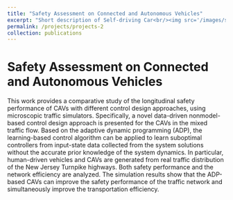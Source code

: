 ```yaml
---
title: "Safety Assessment on Connected and Autonomous Vehicles"
excerpt: "Short description of Self-driving Car<br/><img src='/images/sumo.jpg'>"
permalink: /projects/projects-2
collection: publications
---
```


# Safety Assessment on Connected and Autonomous Vehicles

This work provides a comparative study of the longitudinal safety performance of CAVs with different control design approaches, using microscopic traffic simulators. Specifically, a novel data-driven nonmodel-based control design approach is presented for the CAVs in the mixed traffic flow. Based on the adaptive dynamic programming (ADP), the learning-based control algorithm can be applied to learn suboptimal controllers from input-state data collected from the system solutions without the accurate prior knowledge of the system dynamics. In particular, human-driven vehicles and CAVs are generated from real traffic distribution of the New Jersey Turnpike highways. Both safety performance and the network efficiency are analyzed. The simulation results show that the ADP-based CAVs can improve the safety performance of the traffic network and simultaneously improve the transportation efficiency.